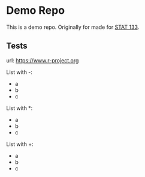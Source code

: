 # Demo Repo

This is a demo repo. Originally for made for [STAT 133](https://github.com/ucb-stat133/stat133-spring-2019/blob/master/labs/lab06-git-basics.md).

## Tests

url: https://www.r-project.org

List with -:
- a
- b
- c

List with *:
* a
* b
* c

List with +:
+ a
+ b
+ c

